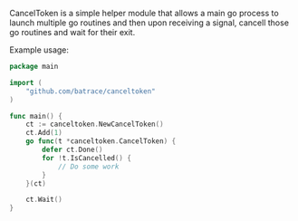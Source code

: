 CancelToken is a simple helper module that allows a main go process to launch multiple go routines and then upon receiving a signal, cancell those go routines and wait for their exit.

Example usage:

```go
package main

import (
	"github.com/batrace/canceltoken"
)

func main() {
	ct := canceltoken.NewCancelToken()
	ct.Add(1)
	go func(t *canceltoken.CancelToken) {
		defer ct.Done()
		for !t.IsCancelled() {
			// Do some work
		}
	}(ct)

	ct.Wait()
}
```